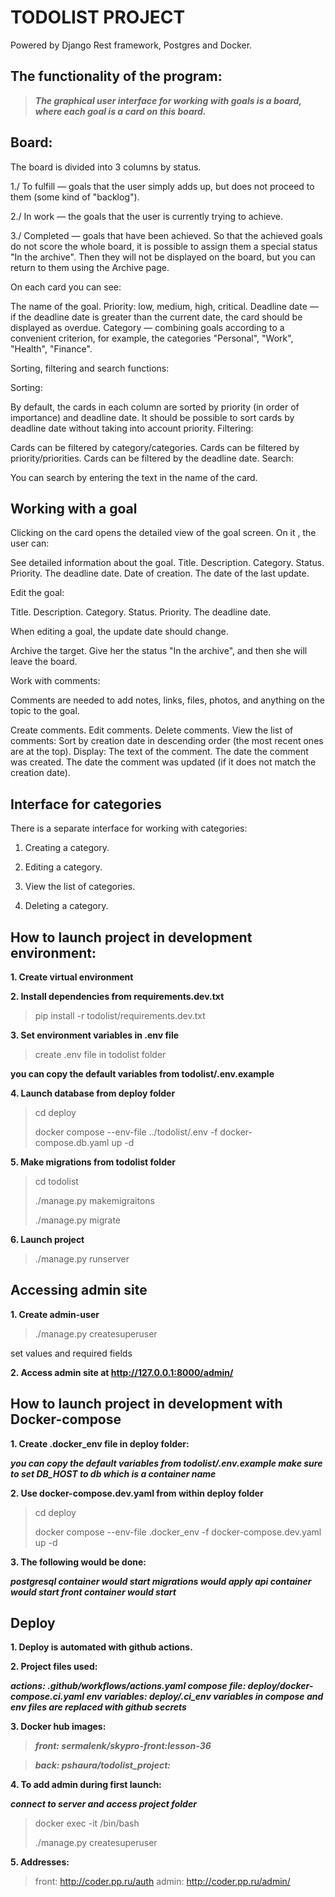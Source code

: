 # TODOLIST PROJECT

Powered by Django Rest framework, Postgres and Docker.
 
## The functionality of the program:

> ***The graphical user interface for working with goals is a board, where each goal is a card on this board.***

## **Board:**

The board is divided into 3 columns by status.

1./ To fulfill — goals that the user simply adds up, but does not proceed to them (some kind of "backlog").

2./ In work — the goals that the user is currently trying to achieve.

3./ Completed — goals that have been achieved.
So that the achieved goals do not score the whole board,
it is possible to assign them a special status "In the archive". 
Then they will not be displayed on the board, but you can return to them using the Archive page.

On each card you can see:

The name of the goal.
Priority:
low,
medium,
high,
critical.
Deadline date — if the deadline date is greater than the current date, the card should be displayed as overdue.
Category — combining goals according to a convenient criterion, for example, the categories "Personal", "Work", "Health", "Finance".

Sorting, filtering and search functions:

Sorting:

By default, the cards in each column are sorted by priority (in order of importance) and deadline date.
It should be possible to sort cards by deadline date without taking into account priority.
Filtering:

Cards can be filtered by category/categories.
Cards can be filtered by priority/priorities.
Cards can be filtered by the deadline date.
Search:

You can search by entering the text in the name of the card.

## **Working with a goal**

Clicking on the card opens the detailed view of the goal screen. On it , the user can:

See detailed information about the goal.
Title.
Description.
Category.
Status.
Priority.
The deadline date.
Date of creation.
The date of the last update.

Edit the goal:

Title.
Description.
Category.
Status.
Priority.
The deadline date.

When editing a goal, the update date should change.

Archive the target.
Give her the status "In the archive", and then she will leave the board.

Work with comments:

Comments are needed to add notes, links, files, photos, and anything on the topic to the goal.

Create comments.
Edit comments.
Delete comments.
View the list of comments:
Sort by creation date in descending order (the most recent ones are at the top).
Display:
The text of the comment.
The date the comment was created.
The date the comment was updated (if it does not match the creation date).

## **Interface for categories**

There is a separate interface for working with categories:

1. Creating a category.

2. Editing a category.

3. View the list of categories.

4. Deleting a category.




## How to launch project in development environment:

**1. Create virtual environment**

**2. Install dependencies from requirements.dev.txt**

> pip install -r todolist/requirements.dev.txt
> 
**3. Set environment variables in .env file**

> create .env file in todolist folder
> 
**you can copy the default variables from todolist/.env.example**

**4. Launch database from deploy folder**

> cd deploy
> 
>docker compose --env-file ../todolist/.env -f docker-compose.db.yaml up -d
> 
**5. Make migrations from todolist folder**

> cd todolist
> 
>./manage.py makemigraitons
> 
>./manage.py migrate
> 
**6. Launch project**
> 
> ./manage.py runserver
> 
## Accessing admin site

**1. Create admin-user**

> ./manage.py createsuperuser
> 
set values and required fields

**2. Access admin site at http://127.0.0.1:8000/admin/**

## How to launch project in development with Docker-compose

**1. Create .docker_env file in deploy folder:**

***you can copy the default variables from todolist/.env.example
make sure to set DB_HOST to db which is a container name***

**2. Use docker-compose.dev.yaml from within deploy folder**

> cd deploy
> 
>docker compose --env-file .docker_env -f docker-compose.dev.yaml up -d
>

**3. The following would be done:**

***postgresql container would start
migrations would apply
api container would start
front container would start***

## Deploy

**1. Deploy is automated with github actions.**

**2. Project files used:**

***actions: .github/workflows/actions.yaml
compose file: deploy/docker-compose.ci.yaml
env variables: deploy/.ci_env
variables in compose and env files are replaced with github secrets***

**3. Docker hub images:**

> ***front: sermalenk/skypro-front:lesson-36***

> ***back: pshaura/todolist_project:***

**4. To add admin during first launch:**

***connect to server and access project folder***

> docker exec -it <api container_id> /bin/bash
> 
> ./manage.py createsuperuser
> 

**5. Addresses:**

> front: http://coder.pp.ru/auth
admin: http://coder.pp.ru/admin/

